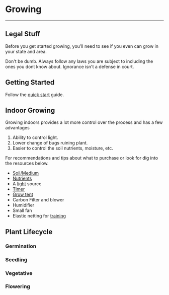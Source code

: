 # Growing

---

## Legal Stuff

Before you get started growing, you’ll need to see if you even can grow in your state and area. 

Don't be dumb. Always follow any laws you are subject to including the ones you dont know about. Ignorance isn't a defense in court.

## Getting Started

Follow the [quick start](quick-start.md) guide.

## Indoor Growing

Growing indoors provides a lot more control over the  process and has a few advantages

1. Ability to control light.
2. Lower change of bugs ruining plant.
3. Easier to control the soil nutrients, moisture, etc.

For recommendations and tips about what to purchase or look for dig into the resources below.

- [Soil/Medium](medium.md)
- [Nutrients](nutrients.md)
- A [light](lighting.md) source
- [Timer](lighting.md)
- [Grow tent](tent.md)
- Carbon Filter and blower
- Humidifier
- Small fan
- Elastic netting for [training](training.md)

## Plant Lifecycle

### Germination

### Seedling

### Vegetative

### Flowering